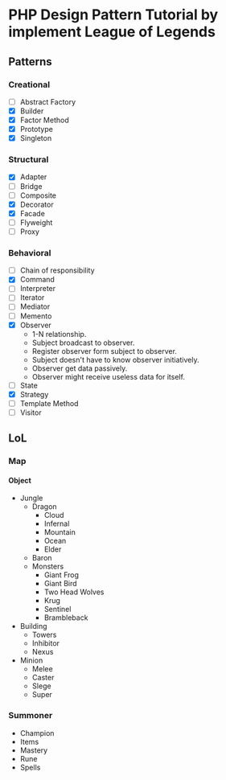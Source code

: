 # PHP Design Pattern Tutorial by implement League of Legends

## Patterns

### Creational

* [ ] Abstract Factory
* [x] Builder
* [x] Factor Method
* [x] Prototype
* [x] Singleton

### Structural

* [x] Adapter
* [ ] Bridge
* [ ] Composite
* [x] Decorator
* [x] Facade
* [ ] Flyweight
* [ ] Proxy

### Behavioral

* [ ] Chain of responsibility
* [x] Command
* [ ] Interpreter
* [ ] Iterator
* [ ] Mediator
* [ ] Memento
* [x] Observer
  * 1-N relationship.
  * Subject broadcast to observer.
  * Register observer form subject to observer.
  * Subject doesn't have to know observer initiatively.
  * Observer get data passively.
  * Observer might receive useless data for itself.
* [ ] State
* [x] Strategy
* [ ] Template Method
* [ ] Visitor

## LoL

### Map

#### Object

* Jungle
  * Dragon
    * Cloud
    * Infernal
    * Mountain
    * Ocean
    * Elder
  * Baron
  * Monsters
    * Giant Frog
    * Giant Bird
    * Two Head Wolves
    * Krug
    * Sentinel
    * Brambleback
* Building
  * Towers
  * Inhibitor
  * Nexus
* Minion
  * Melee
  * Caster
  * Slege
  * Super

### Summoner

* Champion
* Items
* Mastery
* Rune
* Spells
